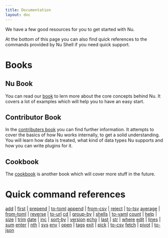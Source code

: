```yaml
---
title: Documentation
layout: doc
---
```

We have a few good resources for you to get started with Nu.

At the bottom of this page you can also find quick references to the commands provided by Nu Shell if you need quick support.

# Books

## Nu Book

You can read our [book](https://book.nushell.sh) to lern more about the core concepts behind Nu. It covers a lot of examples which will help you to have an easy start. 

## Contributor Book

In the [contributers book](https://github.com/nushell/contributor-book) you can find further information. It attempts to cover the basics of how Nu works internally, to get a solid understanding. You will learn how data is treated, what kind of data types Nu supports and how you can write plugins for it.

## Cookbook

The [cookbook](https://github.com/nushell/cookbook) is another book which will cover more stuff in the future.

# Quick command references

[add](/commands/add.html)           | [first](/commands/first.html)         | [prepend](/commands/prepend.html) | [to-toml](/commands/to-toml.html)
[append](/commands/append.html)     | [from-csv](/commands/from-csv.html)   | [reject](/commands/reject.html)   | [to-tsv](/commands/to-tsv.html)
[average](/commands/average.html)   | [from-toml](/commands/from-toml.html) | [reverse](/commands/reverse.html) | [to-url](/commands/to-url.html)
[cd](/commands/cd.html)             | [group-by](/commands/group-by.html)   | [shells](/commands/shells.html)   | [to-yaml](/commands/to-yaml.html)
[count](/commands/count.html)       | [help](/commands/help.html)           | [size](/commands/size.html)       | [trim](/commands/trim.html)
[date](/commands/date.html)         | [inc](/commands/inc.html)             | [sort-by](/commands/sort-by.html) | [version](/commands/version.html)
[echo](/commands/echo.html)         | [last](/commands/last.html)           | [str](/commands/str.html)         | [where](/commands/where.html)
[edit](/commands/edit.html)         | [lines](/commands/lines.html)         | [sum](/commands/sum.html)
[enter](/commands/enter.html)       | [nth](/commands/nth.html)             | [sys](/commands/sys.html)
[env](/commands/env.html)           | [open](/commands/open.html)           | [tags](/commands/tags.html) 
[exit](/commands/exit.html)         | [pick](/commands/pick.html)           | [to-csv](/commands/to-csv.html)
[fetch](/commands/fetch.html)       | [pivot](/commands/pivot.html)         | [to-json](/commands/to-josn.html)